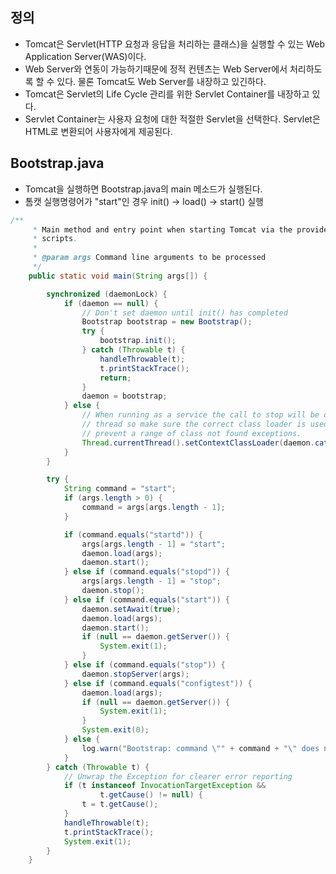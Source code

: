 ## 정의
- Tomcat은 Servlet(HTTP 요청과 응답을 처리하는 클래스)을 실행할 수 있는 Web Application Server(WAS)이다.
- Web Server와 연동이 가능하기때문에 정적 컨텐츠는 Web Server에서 처리하도록 할 수 있다. 물론 Tomcat도 Web Server를 내장하고 있긴하다. 
- Tomcat은 Servlet의 Life Cycle 관리를 위한 Servlet Container를 내장하고 있다. 
- Servlet Container는 사용자 요청에 대한 적절한 Servlet을 선택한다. Servlet은 HTML로 변환되어 사용자에게 제공된다.

## Bootstrap.java
- Tomcat을 실행하면 Bootstrap.java의 main 메소드가 실행된다. 
- 톰캣 실행명령어가 "start"인 경우 init() -> load() -> start() 실행

```java
/**
     * Main method and entry point when starting Tomcat via the provided
     * scripts.
     *
     * @param args Command line arguments to be processed
     */
    public static void main(String args[]) {

        synchronized (daemonLock) {
            if (daemon == null) {
                // Don't set daemon until init() has completed
                Bootstrap bootstrap = new Bootstrap();
                try {
                    bootstrap.init();
                } catch (Throwable t) {
                    handleThrowable(t);
                    t.printStackTrace();
                    return;
                }
                daemon = bootstrap;
            } else {
                // When running as a service the call to stop will be on a new
                // thread so make sure the correct class loader is used to
                // prevent a range of class not found exceptions.
                Thread.currentThread().setContextClassLoader(daemon.catalinaLoader);
            }
        }

        try {
            String command = "start";
            if (args.length > 0) {
                command = args[args.length - 1];
            }

            if (command.equals("startd")) {
                args[args.length - 1] = "start";
                daemon.load(args);
                daemon.start();
            } else if (command.equals("stopd")) {
                args[args.length - 1] = "stop";
                daemon.stop();
            } else if (command.equals("start")) {
                daemon.setAwait(true);
                daemon.load(args);
                daemon.start();
                if (null == daemon.getServer()) {
                    System.exit(1);
                }
            } else if (command.equals("stop")) {
                daemon.stopServer(args);
            } else if (command.equals("configtest")) {
                daemon.load(args);
                if (null == daemon.getServer()) {
                    System.exit(1);
                }
                System.exit(0);
            } else {
                log.warn("Bootstrap: command \"" + command + "\" does not exist.");
            }
        } catch (Throwable t) {
            // Unwrap the Exception for clearer error reporting
            if (t instanceof InvocationTargetException &&
                    t.getCause() != null) {
                t = t.getCause();
            }
            handleThrowable(t);
            t.printStackTrace();
            System.exit(1);
        }
    }
```




